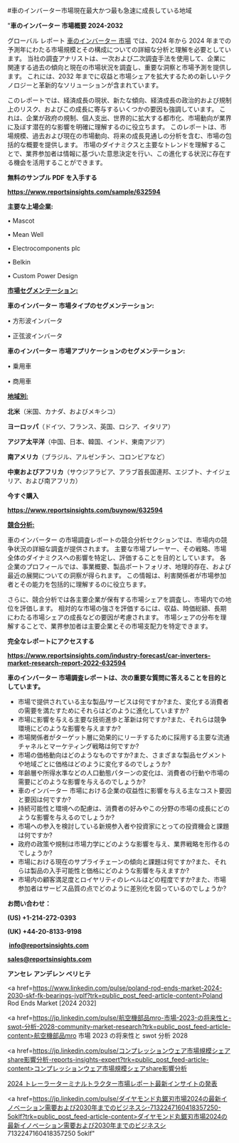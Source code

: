 #車のインバーター市場現在最大かつ最も急速に成長している地域

"<strong>車のインバーター 市場概要 2024-2032</strong>

グローバル レポート <a href=https://www.reportsinsights.com/sample/632594>車のインバーター 市場</a> では、2024 年から 2024 年までの予測年にわたる市場規模とその構成についての詳細な分析と理解を必要としています。 当社の調査アナリストは、一次および二次調査手法を使用して、企業に関連する過去の傾向と現在の市場状況を調査し、重要な洞察と市場予測を提供します。 これには、2032 年までに収益と市場シェアを拡大​​するための新しいテクノロジーと革新的なソリューションが含まれています。

このレポートでは、経済成長の現状、新たな傾向、経済成長の政治的および規制上のリスク、およびこの成長に寄与するいくつかの要因も強調しています。 これは、企業が政府の規制、個人支出、世界的に拡大する都市化、市場動向が業界に及ぼす潜在的な影響を明確に理解するのに役立ちます。 このレポートは、市場規模、過去および現在の市場動向、将来の成長見通しの分析を含む、市場の包括的な概要を提供します。 市場のダイナミクスと主要なトレンドを理解することで、業界参加者は情報に基づいた意思決定を行い、この進化する状況に存在する機会を活用することができます。

<strong><b>無料のサンプル PDF を入手する</b></strong>

<a href=https://www.reportsinsights.com/sample/632594><strong><u>https://www.reportsinsights.com/sample/632594</u></strong></a>

<strong>主要な上場企業:</strong>

• Mascot

• Mean Well

• Electrocomponents plc

• Belkin

• Custom Power Design

<strong><u>市場セグメンテーション</u></strong><strong><u>:</u></strong>

<strong>車のインバーター 市場タイプのセグメンテーション:</strong>

• 方形波インバータ

• 正弦波インバータ

<strong>車のインバーター 市場アプリケーションのセグメンテーション:</strong>

• 乗用車

• 商用車

<strong><u>地域別</u></strong><strong><u>:</u></strong>

<strong>北米</strong>（米国、カナダ、およびメキシコ）

<strong>ヨーロッパ</strong>（ドイツ、フランス、英国、ロシア、イタリア）

<strong>アジア太平洋</strong>（中国、日本、韓国、インド、東南アジア）

<strong>南アメリカ</strong>（ブラジル、アルゼンチン、コロンビアなど）

<strong>中東およびアフリカ</strong>（サウジアラビア、アラブ首長国連邦、エジプト、ナイジェリア、および南アフリカ）

<strong>今すぐ購入</strong>

<a href=https://www.reportsinsights.com/buynow/632594><strong><u>https://www.reportsinsights.com/buynow/632594</u></strong></a>

<strong><u>競合分析:</u></strong>

車のインバーター の市場調査レポートの競合分析セクションでは、市場内の競争状況の詳細な調査が提供されます。 主要な市場プレーヤー、その戦略、市場全体のダイナミクスへの影響を特定し、評価することを目的としています。 各企業のプロフィールでは、事業概要、製品ポートフォリオ、地理的存在、および最近の展開についての洞察が得られます。 この情報は、利害関係者が市場参加者とその能力を包括的に理解するのに役立ちます。

さらに、競合分析では各主要企業が保有する市場シェアを調査し、市場内での地位を評価します。 相対的な市場の強さを評価するには、収益、時価総額、長期にわたる市場シェアの成長などの要因が考慮されます。 市場シェアの分布を理解することで、業界参加者は主要企業とその市場支配力を特定できます。

<strong>完全なレポートにアクセスする</strong>

<a href=https://www.reportsinsights.com/industry-forecast/car-inverters-market-research-report-2022-632594><strong><u><b>https://www.reportsinsights.com/industry-forecast/car-inverters-market-research-report-2022-632594</b></u></strong></a>

<strong><b>車のインバーター 市場調査レポートは、次の重要な質問に答えることを目的としています。</b></strong>
<ul>
  <li>市場で提供されている主な製品/サービスは何ですか?また、変化する消費者の需要を満たすためにそれらはどのように進化していますか?</li>
  <li>市場に影響を与える主要な技術進歩と革新は何ですか?また、それらは競争環境にどのような影響を与えますか?</li>
  <li>市場関係者がターゲット層に効果的にリーチするために採用する主要な流通チャネルとマーケティング戦略は何ですか?</li>
  <li>市場の価格動向はどのようなものですか?また、さまざまな製品セグメントや地域ごとに価格はどのように変化するのでしょうか?</li>
  <li>年齢層や所得水準などの人口動態パターンの変化は、消費者の行動や市場の需要にどのような影響を与えるのでしょうか?</li>
  <li>車のインバーター 市場における企業の収益性に影響を与える主なコスト要因と要因は何ですか?</li>
  <li>持続可能性と環境への配慮は、消費者の好みやこの分野の市場の成長にどのような影響を与えるのでしょうか?</li>
  <li>市場への参入を検討している新規参入者や投資家にとっての投資機会と課題は何ですか?</li>
  <li>政府の政策や規制は市場力学にどのような影響を与え、業界戦略を形作るのでしょうか?</li>
  <li>市場における現在のサプライチェーンの傾向と課題は何ですか?また、それらは製品の入手可能性と価格にどのような影響を与えますか?</li>
  <li>市場内の顧客満足度とロイヤリティのレベルはどの程度ですか?また、市場参加者はサービス品質の点でどのように差別化を図っているのでしょうか?</li>
</ul>
<strong>お問い合わせ：</strong>

<strong>(US) +1-214-272-0393</strong>

<strong>(UK) +44-20-8133-9198</strong>

<strong> </strong><a href=info@reportsinsights.com><strong><u>info@reportsinsights.com</u></strong></a>

<a href=sales@reportsinsights.com><strong><u>sales@reportsinsights.com</u></strong></a>

<strong>アンセレ アンデレン ベリヒテ</strong>

<a href=https://www.linkedin.com/pulse/poland-rod-ends-market-2024-2030-skf-fk-bearings-jvplf?trk=public_post_feed-article-content>Poland Rod Ends Market [2024 2032]</a>

<a href=https://jp.linkedin.com/pulse/航空機部品mro-市場-2023-の将来性と-swot-分析-2028-community-market-research?trk=public_post_feed-article-content>航空機部品mro 市場 2023 の将来性と swot 分析 2028</a>

<a href=https://jp.linkedin.com/pulse/コンプレッションウェア市場規模シェアshare影響分析-reports-insights-expert?trk=public_post_feed-article-content>コンプレッションウェア市場規模シェアshare影響分析</a>

<a href=https://www.linkedin.com/pulse/2024-トレーラーターミナルトラクター市場レポート最新インサイトの発表-community-market-research-huwmf/>2024 トレーラーターミナルトラクター市場レポート最新インサイトの発表</a>

<a href=https://jp.linkedin.com/pulse/ダイヤモンド丸鋸刃市場2024の最新イノベーション需要および2030年までのビジネスシ-7132247160418357250-5oklf?trk=public_post_feed-article-content>ダイヤモンド丸鋸刃市場2024の最新イノベーション需要および2030年までのビジネスシ 7132247160418357250 5oklf</a>"
